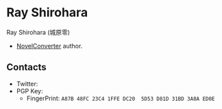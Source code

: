 # Ray Shirohara

Ray Shirohara (城原零)

- [NovelConverter](https://github.com/RShirohara/NovelConverter) author.

## Contacts

- Twitter: [](https://twitter.com/RShirohara)
- PGP Key: [](https://keys.openpgp.org/vks/v1/by-keyid/D81D31BD3A8AED0E)
  - FingerPrint: `A87B 48FC 23C4 1FFE DC20  5D53 D81D 31BD 3A8A ED0E`
